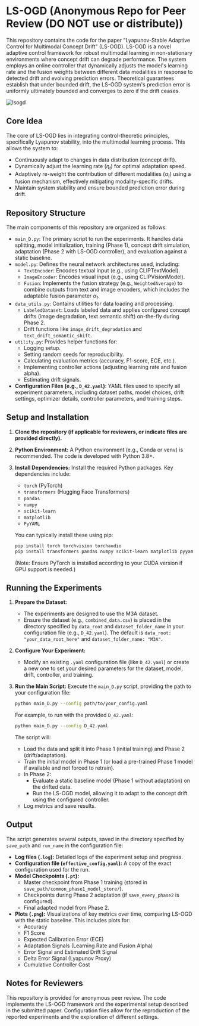 # LS-OGD (Anonymous Repo for Peer Review (DO NOT use or distribute))

This repository contains the code for the paper "Lyapunov-Stable Adaptive Control for Multimodal Concept Drift" (LS-OGD). LS-OGD is a novel adaptive control framework for robust multimodal learning in non-stationary environments where concept drift can degrade performance. The system employs an online controller that dynamically adjusts the model's learning rate and the fusion weights between different data modalities in response to detected drift and evolving prediction errors. Theoretical guarantees establish that under bounded drift, the LS-OGD system's prediction error is uniformly ultimately bounded and converges to zero if the drift ceases.

![lsogd](https://github.com/user-attachments/assets/bbdb91d7-212e-49a6-892c-dfa6b4ea74b5)


## Core Idea

The core of LS-OGD lies in integrating control-theoretic principles, specifically Lyapunov stability, into the multimodal learning process. This allows the system to:
* Continuously adapt to changes in data distribution (concept drift).
* Dynamically adjust the learning rate ($\eta_t$) for optimal adaptation speed.
* Adaptively re-weight the contribution of different modalities ($\alpha_t$) using a fusion mechanism, effectively mitigating modality-specific drifts.
* Maintain system stability and ensure bounded prediction error during drift.

## Repository Structure

The main components of this repository are organized as follows:

* `main_D.py`: The primary script to run the experiments. It handles data splitting, model initialization, training (Phase 1), concept drift simulation, adaptation (Phase 2 with LS-OGD controller), and evaluation against a static baseline.
* `model.py`: Defines the neural network architectures used, including:
    * `TextEncoder`: Encodes textual input (e.g., using CLIPTextModel).
    * `ImageEncoder`: Encodes visual input (e.g., using CLIPVisionModel).
    * `Fusion`: Implements the fusion strategy (e.g., `WeightedAverage`) to combine outputs from text and image encoders, which includes the adaptable fusion parameter $\alpha_t$.
* `data_utils.py`: Contains utilities for data loading and processing.
    * `LabeledDataset`: Loads labeled data and applies configured concept drifts (image degradation, text semantic shift) on-the-fly during Phase 2.
    * Drift functions like `image_drift_degradation` and `text_drift_semantic_shift`.
* `utility.py`: Provides helper functions for:
    * Logging setup.
    * Setting random seeds for reproducibility.
    * Calculating evaluation metrics (accuracy, F1-score, ECE, etc.).
    * Implementing controller actions (adjusting learning rate and fusion alpha).
    * Estimating drift signals.
* **Configuration Files (e.g., `D_42.yaml`)**: YAML files used to specify all experiment parameters, including dataset paths, model choices, drift settings, optimizer details, controller parameters, and training steps.

## Setup and Installation

1.  **Clone the repository (if applicable for reviewers, or indicate files are provided directly).**
2.  **Python Environment:** A Python environment (e.g., Conda or venv) is recommended. The code is developed with Python 3.8+.
3.  **Install Dependencies:** Install the required Python packages. Key dependencies include:
    * `torch` (PyTorch)
    * `transformers` (Hugging Face Transformers)
    * `pandas`
    * `numpy`
    * `scikit-learn`
    * `matplotlib`
    * `PyYAML`

    You can typically install these using pip:
    ```bash
    pip install torch torchvision torchaudio
    pip install transformers pandas numpy scikit-learn matplotlib pyyaml
    ```
    (Note: Ensure PyTorch is installed according to your CUDA version if GPU support is needed.)

## Running the Experiments

1.  **Prepare the Dataset:**
    * The experiments are designed to use the M3A dataset.
    * Ensure the dataset (e.g., `combined_data.csv`) is placed in the directory specified by `data_root` and `dataset_folder_name` in your configuration file (e.g., `D_42.yaml`). The default is `data_root: "your_data_root_here"` and `dataset_folder_name: "M3A"`.

2.  **Configure Your Experiment:**
    * Modify an existing `.yaml` configuration file (like `D_42.yaml`) or create a new one to set your desired parameters for the dataset, model, drift, controller, and training.

3.  **Run the Main Script:**
    Execute the `main_D.py` script, providing the path to your configuration file:
    ```bash
    python main_D.py --config path/to/your_config.yaml
    ```
    For example, to run with the provided `D_42.yaml`:
    ```bash
    python main_D.py --config D_42.yaml
    ```

    The script will:
    * Load the data and split it into Phase 1 (initial training) and Phase 2 (drift/adaptation).
    * Train the initial model in Phase 1 (or load a pre-trained Phase 1 model if available and not forced to retrain).
    * In Phase 2:
        * Evaluate a static baseline model (Phase 1 without adaptation) on the drifted data.
        * Run the LS-OGD model, allowing it to adapt to the concept drift using the configured controller.
    * Log metrics and save results.

## Output

The script generates several outputs, saved in the directory specified by `save_path` and `run_name` in the configuration file:

* **Log files (`.log`):** Detailed logs of the experiment setup and progress.
* **Configuration file (`effective_config.yaml`):** A copy of the exact configuration used for the run.
* **Model Checkpoints (`.pt`):**
    * Master checkpoint from Phase 1 training (stored in `save_path/common_phase1_model_store/`).
    * Checkpoints during Phase 2 adaptation (if `save_every_phase2` is configured).
    * Final adapted model from Phase 2.
* **Plots (`.png`):** Visualizations of key metrics over time, comparing LS-OGD with the static baseline. This includes plots for:
    * Accuracy
    * F1 Score
    * Expected Calibration Error (ECE)
    * Adaptation Signals (Learning Rate and Fusion Alpha)
    * Error Signal and Estimated Drift Signal
    * Delta Error Signal (Lyapunov Proxy)
    * Cumulative Controller Cost

## Notes for Reviewers
This repository is provided for anonymous peer review. The code implements the LS-OGD framework and the experimental setup described in the submitted paper. Configuration files allow for the reproduction of the reported experiments and the exploration of different settings.
